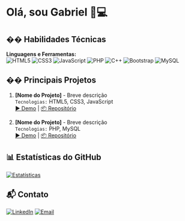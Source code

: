 # Olá, sou Gabriel 👨💻

## �� Habilidades Técnicas
**Linguagens e Ferramentas:**  
![HTML5](https://img.shields.io/badge/HTML5-E34F26?style=flat&logo=html5&logoColor=white)
![CSS3](https://img.shields.io/badge/CSS3-1572B6?style=flat&logo=css3&logoColor=white)
![JavaScript](https://img.shields.io/badge/JavaScript-F7DF1E?style=flat&logo=javascript&logoColor=black)
![PHP](https://img.shields.io/badge/PHP-777BB4?style=flat&logo=php&logoColor=white)
![C++](https://img.shields.io/badge/C++-00599C?style=flat&logo=c%2B%2B&logoColor=white)
![Bootstrap](https://img.shields.io/badge/Bootstrap-563D7C?style=flat&logo=bootstrap&logoColor=white)
![MySQL](https://img.shields.io/badge/MySQL-4479A1?style=flat&logo=mysql&logoColor=white)

## �� Principais Projetos
1. **[Nome do Projeto]** - Breve descrição  
   `Tecnologias:` HTML5, CSS3, JavaScript  
   [▶️ Demo]() | [📦 Repositório]()

2. **[Nome do Projeto]** - Breve descrição  
   `Tecnologias:` PHP, MySQL  
   [▶️ Demo]() | [📦 Repositório]()

## 📊 Estatísticas do GitHub
<!-- Substitua SEU_USERNAME pelo seu username -->
[![Estatísticas](https://github-readme-stats.vercel.app/api?username=SEU_USERNAME&show_icons=true&theme=dracula)](https://github.com/SEU_USERNAME)

## 📬 Contato
[![LinkedIn](https://img.shields.io/badge/LinkedIn-0077B5?style=flat&logo=linkedin&logoColor=white)](LINK_DO_LINKEDIN)
[![Email](https://img.shields.io/badge/Email-D14836?style=flat&logo=gmail&logoColor=white)](mailto:SEU_EMAIL)
